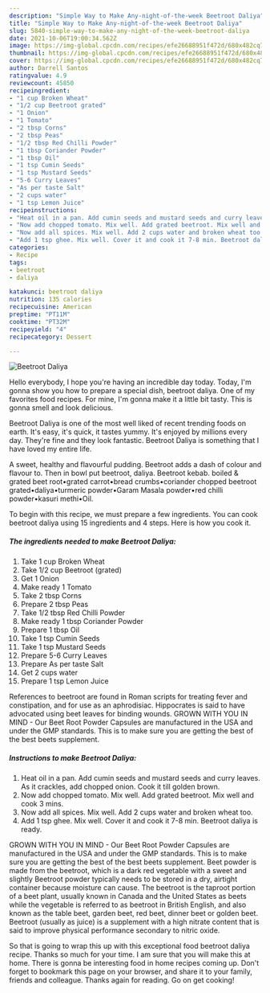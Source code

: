 ```yaml
---
description: "Simple Way to Make Any-night-of-the-week Beetroot Daliya"
title: "Simple Way to Make Any-night-of-the-week Beetroot Daliya"
slug: 5840-simple-way-to-make-any-night-of-the-week-beetroot-daliya
date: 2021-10-06T19:00:34.562Z
image: https://img-global.cpcdn.com/recipes/efe26688951f472d/680x482cq70/beetroot-daliya-recipe-main-photo.jpg
thumbnail: https://img-global.cpcdn.com/recipes/efe26688951f472d/680x482cq70/beetroot-daliya-recipe-main-photo.jpg
cover: https://img-global.cpcdn.com/recipes/efe26688951f472d/680x482cq70/beetroot-daliya-recipe-main-photo.jpg
author: Darrell Santos
ratingvalue: 4.9
reviewcount: 45850
recipeingredient:
- "1 cup Broken Wheat"
- "1/2 cup Beetroot grated"
- "1 Onion"
- "1 Tomato"
- "2 tbsp Corns"
- "2 tbsp Peas"
- "1/2 tbsp Red Chilli Powder"
- "1 tbsp Coriander Powder"
- "1 tbsp Oil"
- "1 tsp Cumin Seeds"
- "1 tsp Mustard Seeds"
- "5-6 Curry Leaves"
- "As per taste Salt"
- "2 cups water"
- "1 tsp Lemon Juice"
recipeinstructions:
- "Heat oil in a pan. Add cumin seeds and mustard seeds and curry leaves. As it crackles, add chopped onion. Cook it till golden brown."
- "Now add chopped tomato. Mix well. Add grated beetroot. Mix well and cook 3 mins."
- "Now add all spices. Mix well. Add 2 cups water and broken wheat too."
- "Add 1 tsp ghee. Mix well. Cover it and cook it 7-8 min. Beetroot daliya is ready."
categories:
- Recipe
tags:
- beetroot
- daliya

katakunci: beetroot daliya 
nutrition: 135 calories
recipecuisine: American
preptime: "PT11M"
cooktime: "PT32M"
recipeyield: "4"
recipecategory: Dessert

---
```



![Beetroot Daliya](https://img-global.cpcdn.com/recipes/efe26688951f472d/680x482cq70/beetroot-daliya-recipe-main-photo.jpg)

Hello everybody, I hope you're having an incredible day today. Today, I'm gonna show you how to prepare a special dish, beetroot daliya. One of my favorites food recipes. For mine, I'm gonna make it a little bit tasty. This is gonna smell and look delicious.

Beetroot Daliya is one of the most well liked of recent trending foods on earth. It's easy, it's quick, it tastes yummy. It's enjoyed by millions every day. They're fine and they look fantastic. Beetroot Daliya is something that I have loved my entire life.

A sweet, healthy and flavourful pudding. Beetroot adds a dash of colour and flavour to. Then in bowl put beetroot, daliya. Beetroot kebab. boiled &amp; grated beet root•grated carrot•bread crumbs•coriander chopped beetroot grated•daliya•turmeric powder•Garam Masala powder•red chilli powder•kasuri methi•Oil.


To begin with this recipe, we must prepare a few ingredients. You can cook beetroot daliya using 15 ingredients and 4 steps. Here is how you cook it.

<!--inarticleads1-->

##### The ingredients needed to make Beetroot Daliya:

1. Take 1 cup Broken Wheat
1. Take 1/2 cup Beetroot (grated)
1. Get 1 Onion
1. Make ready 1 Tomato
1. Take 2 tbsp Corns
1. Prepare 2 tbsp Peas
1. Take 1/2 tbsp Red Chilli Powder
1. Make ready 1 tbsp Coriander Powder
1. Prepare 1 tbsp Oil
1. Take 1 tsp Cumin Seeds
1. Take 1 tsp Mustard Seeds
1. Prepare 5-6 Curry Leaves
1. Prepare As per taste Salt
1. Get 2 cups water
1. Prepare 1 tsp Lemon Juice


References to beetroot are found in Roman scripts for treating fever and constipation, and for use as an aphrodisiac. Hippocrates is said to have advocated using beet leaves for binding wounds. GROWN WITH YOU IN MIND - Our Beet Root Powder Capsules are manufactured in the USA and under the GMP standards. This is to make sure you are getting the best of the best beets supplement. 

<!--inarticleads2-->

##### Instructions to make Beetroot Daliya:

1. Heat oil in a pan. Add cumin seeds and mustard seeds and curry leaves. As it crackles, add chopped onion. Cook it till golden brown.
1. Now add chopped tomato. Mix well. Add grated beetroot. Mix well and cook 3 mins.
1. Now add all spices. Mix well. Add 2 cups water and broken wheat too.
1. Add 1 tsp ghee. Mix well. Cover it and cook it 7-8 min. Beetroot daliya is ready.


GROWN WITH YOU IN MIND - Our Beet Root Powder Capsules are manufactured in the USA and under the GMP standards. This is to make sure you are getting the best of the best beets supplement. Beet powder is made from the beetroot, which is a dark red vegetable with a sweet and slightly Beetroot powder typically needs to be stored in a dry, airtight container because moisture can cause. The beetroot is the taproot portion of a beet plant, usually known in Canada and the United States as beets while the vegetable is referred to as beetroot in British English, and also known as the table beet, garden beet, red beet, dinner beet or golden beet. Beetroot (usually as juice) is a supplement with a high nitrate content that is said to improve physical performance secondary to nitric oxide. 

So that is going to wrap this up with this exceptional food beetroot daliya recipe. Thanks so much for your time. I am sure that you will make this at home. There is gonna be interesting food in home recipes coming up. Don't forget to bookmark this page on your browser, and share it to your family, friends and colleague. Thanks again for reading. Go on get cooking!
